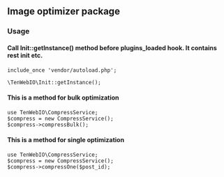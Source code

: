 ## Image optimizer package
### Usage

#### Call Init::getInstance() method before plugins_loaded hook. It contains rest init etc.
```angular2html
include_once 'vendor/autoload.php';

\TenWebIO\Init::getInstance();
```

#### This is a method for bulk optimization
```angular2html
use TenWebIO\CompressService;
$compress = new CompressService();
$compress->compressBulk();
```

#### This is a method for single optimization
```angular2html
use TenWebIO\CompressService;
$compress = new CompressService();
$compress->compressOne($post_id);
```


